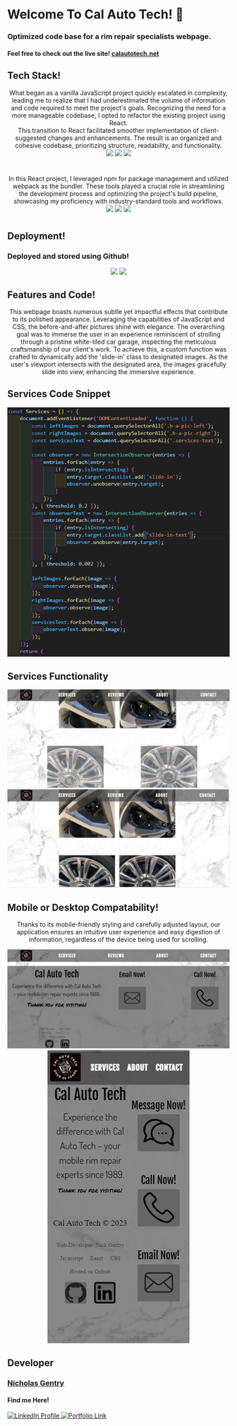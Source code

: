 
# Welcome To Cal Auto Tech!  👋

### Optimized code base for a rim repair specialists webpage.  

#### Feel free to check out the live site! [calautotech.net](https://calautotech.net)

## Tech Stack!

<p align="center">
What began as a vanilla JavaScript project quickly escalated in complexity, leading me to realize that I had underestimated the volume of information and code required to meet the project's goals. Recognizing the need for a more manageable codebase, I opted to refactor the existing project using React. <br/>
This transition to React facilitated smoother implementation of client-suggested changes and enhancements. The result is an organized and cohesive codebase, prioritizing structure, readability, and functionality.<br/>
<code><img width="12%" src="https://www.vectorlogo.zone/logos/reactjs/reactjs-ar21.svg"></code>
<code><img width="12%" src="https://www.vectorlogo.zone/logos/javascript/javascript-ar21.svg"></code>
<code><img width="12%" src="https://www.vectorlogo.zone/logos/w3_css/w3_css-ar21.svg"></code><br/>
<p/>

#
<p align="center">
In this React project, I leveraged npm for package management and utilized webpack as the bundler. These tools played a crucial role in streamlining the development process and optimizing the project's build pipeline, showcasing my proficiency with industry-standard tools and workflows.<br/>
<code><img width="12%" src="https://www.vectorlogo.zone/logos/nodejs/nodejs-ar21.svg"></code>
<code><img width="12%" src="https://www.vectorlogo.zone/logos/js_webpack/js_webpack-ar21.svg"></code>
<code><img width="12%" src="https://www.vectorlogo.zone/logos/npmjs/npmjs-ar21.svg"></code>
<p/>

#
## Deployment!

### Deployed and stored using Github!
<p align="center">
<code><img width="12%" src="https://www.vectorlogo.zone/logos/github/github-ar21.svg"></code>
<code><img width="12%" src="https://www.vectorlogo.zone/logos/git-scm/git-scm-ar21.svg"></code>
<p/>

## Features and Code!
<p align="center">
This webpage boasts numerous subtle yet impactful effects that contribute to its polished appearance. Leveraging the capabilities of JavaScript and CSS, the before-and-after pictures shine with elegance. The overarching goal was to immerse the user in an experience reminiscent of strolling through a pristine white-tiled car garage, inspecting the meticulous craftsmanship of our client's work. To achieve this, a custom function was crafted to dynamically add the 'slide-in' class to designated images. As the user's viewport intersects with the designated area, the images gracefully slide into view, enhancing the immersive experience. <br/>
<p/>
    
## Services Code Snippet
<p align="center">
<img src="./ReadMePics/Services_Code_Snippet.png"/>
<p/>
    
## Services Functionality
<p align="center">
<img src="./ReadMePics/pic1_before.png"/>
<img src="./ReadMePics/Pic2_before.png"/>
<p/>

## Mobile or Desktop Compatability!

<p align="center">
    Thanks to its mobile-friendly styling and carefully adjusted layout, our application ensures an intuitive user experience and easy digestion of information, regardless of the device being used for scrolling.
<p/>
<p align="center">
<img src="./ReadMePics/Desktop_contact.png"/>
<img src="./ReadMePics/Mobile_Contact.png"/>
<p/>

<!-- mobile images and desktop images -->

## Developer

### [Nicholas Gentry](https://www.linkedin.com/in/nicholas-gentry-2721451b2/)


#### Find me Here!
  <a href="https://www.linkedin.com/in/nicholas-gentry-2721451b2/"> 
    <img src="https://img.shields.io/badge/linkedin-%230077B5.svg?style=for-the-badge&logo=linkedin" alt="LinkedIn Profile">
  </a>
    <a href="https://nickgentrybjj.github.io/Portfolio/"> 
    <img src="https://img.shields.io/badge/_✨_Portfolio_-089992?style=for-the-badge" alt="Portfolio Link" width="120" height="28">
  </a>

